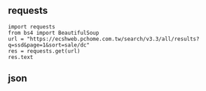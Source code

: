 requests
---------------
```
import requests
from bs4 import BeautifulSoup
url = "https://ecshweb.pchome.com.tw/search/v3.3/all/results?q=ssd&page=1&sort=sale/dc"
res = requests.get(url)
res.text
```
json
-----
```

```
